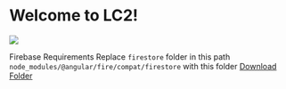 # Welcome to LC2!

<img src="https://img.shields.io/badge/Angular-DD0031?style=for-the-badge&logo=angular&logoColor=white" />

Firebase Requirements
Replace `firestore` folder in this path `node_modules/@angular/fire/compat/firestore` with this folder [Download Folder](https://github.com/Team-Chem/LCCC/tree/main/Firestore%20Dependencies%20Download)
